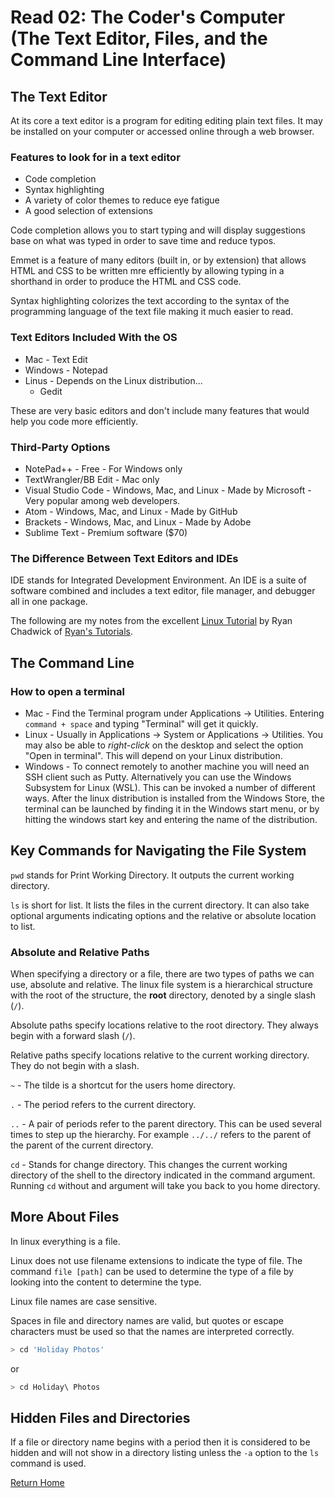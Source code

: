 # Read 02: The Coder's Computer (The Text Editor, Files, and the Command Line Interface)

## The Text Editor

At its core a text editor is a program for editing editing plain text files.  It may be installed on your computer or accessed online through a web browser.

### Features to look for in a text editor

- Code completion
- Syntax highlighting
- A variety of color themes to reduce eye fatigue
- A good selection of extensions

Code completion allows you to start typing and will display suggestions base on what was typed in order to save time and reduce typos.

Emmet is a feature of many editors (built in, or by extension) that allows HTML and CSS to be written mre efficiently by allowing typing in a shorthand in order to produce the HTML and CSS code.

Syntax highlighting colorizes the text according to the syntax of the programming language of the text file making it much easier to read.

### Text Editors Included With the OS

- Mac - Text Edit
- Windows - Notepad
- Linus - Depends on the Linux distribution...
  - Gedit

These are very basic editors and don't include many features that would help you code more efficiently.

### Third-Party Options

- NotePad++ - Free - For Windows only
- TextWrangler/BB Edit - Mac only
- Visual Studio Code - Windows, Mac, and Linux - Made by Microsoft - Very popular among web developers.
- Atom - Windows, Mac, and Linux - Made by GitHub
- Brackets - Windows, Mac, and Linux - Made by Adobe
- Sublime Text - Premium software ($70)

### The Difference Between Text Editors and IDEs

IDE stands for Integrated Development Environment.  An IDE is a suite of software combined and includes a text editor, file manager, and debugger all in one package.

The following are my notes from the excellent [Linux Tutorial](https://ryanstutorials.net/linuxtutorial/) by Ryan Chadwick of [Ryan's Tutorials](https://ryanstutorials.net).

## The Command Line

### How to open a terminal

- Mac - Find the Terminal program under Applications -> Utilities.  Entering `command + space` and typing "Terminal" will get it quickly.
- Linux - Usually in Applications -> System or Applications -> Utilities.  You may also be able to *right-click* on the desktop and select the option "Open in terminal".  This will depend on your Linux distribution.
- Windows - To connect remotely to another machine you will need an SSH client such as Putty.  Alternatively you can use the Windows Subsystem for Linux (WSL).  This can be invoked a number of different ways.  After the linux distribution is installed from the Windows Store, the terminal can be launched by finding it in the Windows start menu, or by hitting the windows start key and entering the name of the distribution.

## Key Commands for Navigating the File System

`pwd` stands for Print Working Directory.  It outputs the current working directory.

`ls` is short for list.  It lists the files in the current directory.  It can also take optional arguments indicating options and the relative or absolute location to list.

### Absolute and Relative Paths

When specifying a directory or a file, there are two types of paths we can use, absolute and relative.  The linux file system is a hierarchical structure with the root of the structure, the **root** directory, denoted by a single slash (`/`).

Absolute paths specify locations relative to the root directory.  They always begin with a forward slash (`/`).

Relative paths specify locations relative to the current working directory.  They do not begin with a slash.

`~` - The tilde is a shortcut for the users home directory.

`.` - The period refers to the current directory.

`..` - A pair of periods refer to the parent directory.  This can be used several times to step up the hierarchy. For example `../../` refers to the parent of the parent of the current directory.

`cd` - Stands for change directory.  This changes the current working directory of the shell to the directory indicated in the command argument.  Running `cd` without and argument will take you back to you home directory.

## More About Files

In linux everything is a file.

Linux does not use filename extensions to indicate the type of file.  The command `file [path]` can be used to determine the type of a file by looking into the content to determine the type.

Linux file names are case sensitive.

Spaces in file and directory names are valid, but quotes or escape characters must be used so that the names are interpreted correctly.

```bash
> cd 'Holiday Photos'
```

or

```bash
> cd Holiday\ Photos
```

## Hidden Files and Directories

If a file or directory name begins with a period then it is considered to be hidden and will not show in a directory listing unless the `-a` option to the `ls` command is used.

[Return Home](/)



